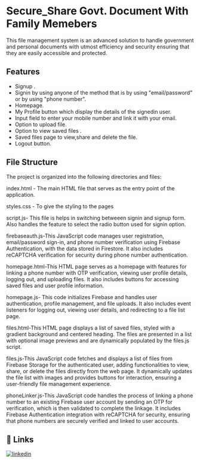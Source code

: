 
# Secure_Share Govt. Document With Family Memebers

This file management system is an advanced solution to handle government and personal documents with utmost efficiency and security ensuring that they are easily accessible and protected.



## Features

- Signup .
- Signin by using anyone of the method that is by using "email/password" or by using "phone number".
- Homepage.
- My Profile button which display the details of the signedin user.
- Input field to enter your mobile number and link it with your email.
- Option to upload file.
- Option to view saved files .
- Saved files page to view,share and delete the file.
- Logout button.






## File Structure
The project is organized into the following directories and files:

index.html - The main HTML file that serves as the entry point of the application.

 styles.css - To give the styling to the pages
 
 script.js- This file is helps in switching betweeen signin and signup form. Also handles the feature to select the radio button used for signin option.

 firebaseauth.js-This JavaScript code manages user registration, email/password sign-in, and phone number verification using Firebase Authentication, with the data stored in Firestore. It also includes reCAPTCHA verification for security during phone number authentication.

 homepage.html-This HTML page serves as a homepage with features for linking a phone number with OTP verification, viewing user profile details, logging out, and uploading files. It also includes buttons for accessing saved files and user profile information.

 homepage.js- This code initializes Firebase and handles user authentication, profile management, and file uploads. It also includes event listeners for logging out, viewing user details, and redirecting to a file list page.


files.html-This HTML page displays a list of saved files, styled with a gradient background and centered heading. The files are presented in a list with optional image previews and are dynamically populated by the files.js script.

files.js-This JavaScript code fetches and displays a list of files from Firebase Storage for the authenticated user, adding functionalities to view, share, or delete the files directly from the web page. It dynamically updates the file list with images and provides buttons for interaction, ensuring a user-friendly file management experience.

phoneLinker.js-This JavaScript code handles the process of linking a phone number to an existing Firebase user account by sending an OTP for verification, which is then validated to complete the linkage. It includes Firebase Authentication integration with reCAPTCHA for security, ensuring that phone numbers are securely verified and linked to user accounts.





 
## 🔗 Links

[![linkedin](https://img.shields.io/badge/linkedin-0A66C2?style=for-the-badge&logo=linkedin&logoColor=white)](https://www.linkedin.com/in/arjita-narayan-ab9a36304?utm_source=share&utm_campaign=share_via&utm_content=profile&utm_medium=android_app)



